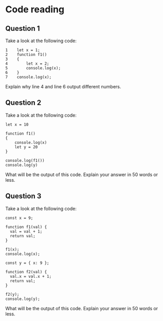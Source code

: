 # Code reading

## Question 1

Take a look at the following code:

```
1    let x = 1;
2    function f1() 
3    {
4        let x = 2;
5        console.log(x);
6    }
7    console.log(x);
```

Explain why line 4 and line 6 output different numbers.

## Question 2

Take a look at the following code:

```
let x = 10

function f1()
{
    console.log(x)
    let y = 20
}

console.log(f1())
console.log(y)
```

What will be the output of this code. Explain your answer in 50 words or less.

## Question 3

Take a look at the following code:

```
const x = 9;

function f1(val) {
  val = val + 1;
  return val;
}

f1(x);
console.log(x);

const y = { x: 9 };

function f2(val) {
  val.x = val.x + 1;
  return val;
}

f2(y);
console.log(y);
```

What will be the output of this code. Explain your answer in 50 words or less.

